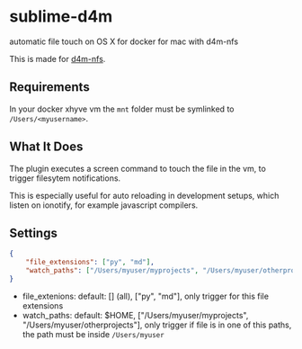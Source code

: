 # sublime-d4m
automatic file touch on OS X for docker for mac with d4m-nfs

This is made for [d4m-nfs](https://github.com/IFSight/d4m-nfs).

## Requirements

In your docker xhyve vm the `mnt` folder must be symlinked to `/Users/<myusername>`.

## What It Does

The plugin executes a screen command to touch the file in the vm, to trigger
filesytem notifications.

This is especially useful for auto reloading in development setups, which
listen on ionotify, for example javascript compilers.

## Settings

```json
{
    "file_extensions": ["py", "md"],
    "watch_paths": ["/Users/myuser/myprojects", "/Users/myuser/otherprojects"]
}
```

- file_extenions:  default: [] (all), ["py", "md"], only trigger for this file extensions
- watch_paths: default: $HOME, ["/Users/myuser/myprojects", "/Users/myuser/otherprojects"],
  only trigger if file is in one of this paths, the path must be inside `/Users/myuser`
